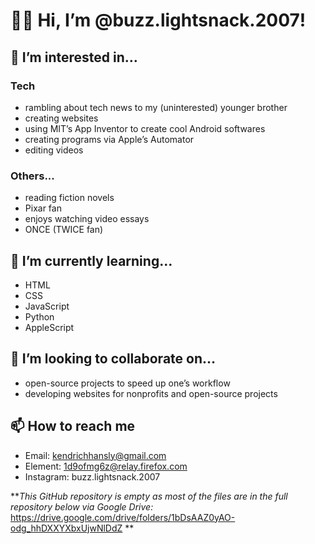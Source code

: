 # 👋🏼 Hi, I’m @buzz.lightsnack.2007! 

## 👀 I’m interested in…
### Tech
- rambling about tech news to my (uninterested) younger brother
- creating websites
- using MIT’s App Inventor to create cool Android softwares
- creating programs via Apple’s Automator
- editing videos
### Others...
- reading fiction novels
- Pixar fan
- enjoys watching video essays
- ONCE (TWICE fan)

## 🌱 I’m currently learning…
- HTML
- CSS
- JavaScript
- Python
- AppleScript

## 💞️ I’m looking to collaborate on…
- open-source projects to speed up one’s workflow
- developing websites for nonprofits and open-source projects

## 📫 How to reach me
- Email: kendrichhansly@gmail.com
- Element: 1d9ofmg6z@relay.firefox.com
- Instagram: buzz.lightsnack.2007

**_This GitHub repository is empty as most of the files are in the full repository below via Google Drive:_
https://drive.google.com/drive/folders/1bDsAAZ0yAO-odg_hhDXXYXbxUjwNlDdZ **

<!---
buzz-lightsnack-2007/buzz-lightsnack-2007 is a ✨ special ✨ repository because its `README.md` (this file) appears on your GitHub profile.
You can click the Preview link to take a look at your changes.
--->
